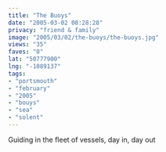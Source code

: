 ```yaml
---
title: "The Buoys"
date: "2005-03-02 08:28:28"
privacy: "friend & family"
image: "2005/03/02/the-buoys/the-buoys.jpg"
views: "35"
faves: "0"
lat: "50777900"
lng: "-1089137"
tags:
- "portsmouth"
- "february"
- "2005"
- "bouys"
- "sea"
- "solent"
---
```

Guiding in the fleet of vessels, day in, day out
